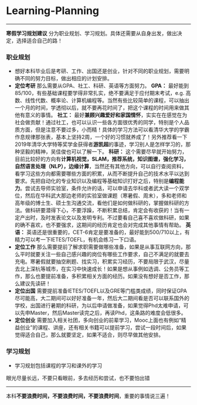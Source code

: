 # Learning-Planning
------------------
**寒假学习规划建议** 分为职业规划、学习规划。具体还需要从自身出发，做出决定，选择适合自己的路！
### 职业规划
* 想好本科毕业后是考研、工作、出国还是创业，针对不同的职业规划，需要明确不同的努力目标，做出相应的计划安排。
* **定位考研** 那么需要从GPA、社工、科研、英语等方面努力。  **GPA：** 最好能到85/100，有些基础课程要学得非常扎实，绝不要满足于应付期末考试，e.g. 高数、线性代数、概率论、计算机编程等。当然有些比较简单的课程，可以抽出一个月的时间，学透彻以后，就不要再花时间了，把这个课程的时间用来做其他有意义的事情。
  **社工：** 最好**兼顾兴趣爱好和家国情怀**，实实在在感觉在为社会做贡献！通过社工，也可以认识一些各方面很优秀的同学，特别是个人品质方面，但是注意不要过多，小而精！具体的学习方法可以看清华大学的学霸作息规律那张表，基本上坚持2周，一个好的习惯就养成了！另外推荐看一下2019年清华大学特等奖学金获得者**游凯超**的事迹，学习别人是怎样学习的，那种坚毅的精神，吴佳俊也可以了解一下。  **科研：** 这个需要尽早就开始努力，目前比较好的方向有**计算机视觉，SLAM，推荐系统，知识图谱，强化学习，自然语言处理（NLP），边缘计算**，当然还有其他方向，可以自行查阅资料，看学习这些方向都需要哪些方面的积累，从而不断提升自己的技术水平以达到要求。先把自动化的专业知识以及编程等基础知识打好之后，特别是**编程能力**。尝试去导师实验室，条件允许的话，可以申请去华科或者武大读一个双学位，然后在华科武大那边老师的实验室做课题（寒暑假、周末），多和老师和高年级的博士生、硕士生沟通交流，看他们是如何做科研的，掌握做科研的方法。做科研要潜得下心，不要浮躁，不断积累总结，肯定会有收获的！当有一定产出时，及时发表论文以及发明专利。不过要看自己喜不喜欢做科研，如果的确不喜欢，也不要强求，这期间的经历肯定也会对完成其他事情有帮助。  **英语：** 英语还是很重要的，CET-6肯定是要准备的，最好能到500/710以上，有精力可以考一下IETES/TOEFL，有机会练习一下口语。
* **定位工作** 那么需要提前了解求职需要做哪些准备，如果是从事互联网方向，那么平时就要关注一些自己感兴趣的岗位有哪些工作要求，自己不满足的就要去充电。寒暑假就要抽空刷题、找实习，积累实习经历，不要局限于武汉，尽量去北上深杭等城市，在实习中快速成长！如果是想从事例如选调、公务员等工作，那么也要提前准备，多积累相关方面的经历。如果没有想好是否工作，那么建议先读研！
* **定位出国** 需要提前准备IETES/TOEFL以及GRE等门槛类成绩，同时保证GPA尽可能高，大二期间可以好好准备一年，然后大二期间看是否可以联系国外的学校，出国进行暑期的科研，为以后申请做准备，如果觉得Phd太难申请，可以先申Master，然后Master读完之后，再读Phd，这条路的难度会低很多。
* **定位创业** 需要加入相关社团，多向创业的前辈学习，Mooc上面也有例如“精益创业”的课程、讲座，还有相关书籍可以提前学习，尝试一段时间后，如果觉得适合自己，那么就要坚定，如果不适合，则尽早做其他安排。
### 学习规划
* 学习规划包括课程的学习和课外的学习

眼光尽量长远，不要只看眼前，多去经历和尝试，也不要怕出错


-----------------
本科**不要浪费时间，不要浪费时间，不要浪费时间**，重要的事情说三遍！
